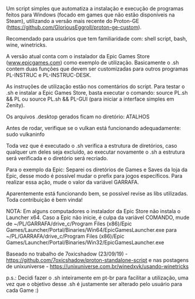 Um script simples que automatiza a instalação e execução de programas feitos para Windows (focado em games que não estão disponíveis na Steam), utilizando a versão mais recente do Proton-GE (https://github.com/GloriousEggroll/proton-ge-custom).

Recomendado para usuários que tem familiaridade com: shell script, bash, wine, winetricks.

A versão atual conta com o instalador da Epic Games Store (www.epicgames.com) como exemplo de utilização. Basicamente o .sh contem duas funções que devem ser customizadas para outros programas PL-INSTRUC e PL-INSTRUC-DESK. 

As instruções de utilização estão nos comentários do script. Para testar o .sh e instalar a  Epic Games Store, basta executar o comando: source PL.sh && PL ou  source PL.sh && PL-GUI (para iniciar a interface simples em Zenity).

Os arquivos .desktop gerados ficam no diretório: ATALHOS

Antes de rodar, verifique se o vulkan está funcionando adequadamente: sudo vulkaninfo

Toda vez que é executado o .sh verifica a estrutura de diretórios, caso qualquer um deles seja excluído, ao executar novamente o .sh a estrutura será verificada e o diretório será recriado.

Para o exemplo da Epic: Separei os diretórios de Games e Saves da loja da Epic, desse modo é possível mudar o prefix para jogos específicos. Para realizar essa ação, mude o valor da variável GARRAFA.    

Aparentemente está funcionando bem, se possível revise as libs utilizadas. Toda contribuição é bem vinda!


NOTA: Em alguns computadores o instalador da Epic Store não instala o Launcher x64. Caso a Epic não inicie, é culpa da variável COMANDO, mude de ~/PL/GARRAFA/drive_c/Program Files (x86)/Epic Games/Launcher/Portal/Binaries/Win64/EpicGamesLauncher.exe para ~/PL/GARRAFA/drive_c/Program Files (x86)/Epic Games/Launcher/Portal/Binaries/Win32/EpicGamesLauncher.exe

Baseado no trabalho de 7oxicshadow (23/09/19) - https://github.com/7oxicshadow/proton-standalone-script e nas postagens de unixuniverse - https://unixuniverse.com.br/winedxvk/usando-winetricks

p.s.: Decidi fazer o .sh inteiramente em pt-br para facilitar a utilização, uma vez que o objetivo desse .sh é justamente ser alterado pelo usuário para cada Game :)
